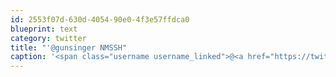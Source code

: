 ```yaml
---
id: 2553f07d-630d-4054-90e0-4f3e57ffdca0
blueprint: text
category: twitter
title: "'@gunsinger NMSSH"
caption: '<span class="username username_linked">@<a href="https://twitter.com/gunsinger" title="Cynthia Gunsinger">gunsinger</a></span> NMSSH'
---
```

